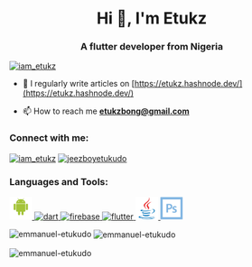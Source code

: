 <h1 align="center">Hi 👋, I'm Etukz</h1>
<h3 align="center">A flutter developer from Nigeria</h3>

<p align="left"> <a href="https://twitter.com/iam_etukz" target="blank"><img src="https://img.shields.io/twitter/follow/iam_etukz?logo=twitter&style=for-the-badge" alt="iam_etukz" /></a> </p>

- 📝 I regularly write articles on [https://etukz.hashnode.dev/](https://etukz.hashnode.dev/)

- 📫 How to reach me **etukzbong@gmail.com**

<h3 align="left">Connect with me:</h3>
<p align="left">
<a href="https://twitter.com/iam_etukz" target="blank"><img align="center" src="https://raw.githubusercontent.com/rahuldkjain/github-profile-readme-generator/master/src/images/icons/Social/twitter.svg" alt="iam_etukz" height="30" width="40" /></a>
<a href="https://www.behance.net/jeezboyetukudo" target="blank"><img align="center" src="https://raw.githubusercontent.com/rahuldkjain/github-profile-readme-generator/master/src/images/icons/Social/behance.svg" alt="jeezboyetukudo" height="30" width="40" /></a>
</p>

<h3 align="left">Languages and Tools:</h3>
<p align="left"> <a href="https://developer.android.com" target="_blank"> <img src="https://raw.githubusercontent.com/devicons/devicon/master/icons/android/android-original-wordmark.svg" alt="android" width="40" height="40"/> </a> <a href="https://dart.dev" target="_blank"> <img src="https://www.vectorlogo.zone/logos/dartlang/dartlang-icon.svg" alt="dart" width="40" height="40"/> </a> <a href="https://firebase.google.com/" target="_blank"> <img src="https://www.vectorlogo.zone/logos/firebase/firebase-icon.svg" alt="firebase" width="40" height="40"/> </a> <a href="https://flutter.dev" target="_blank"> <img src="https://www.vectorlogo.zone/logos/flutterio/flutterio-icon.svg" alt="flutter" width="40" height="40"/> </a> <a href="https://www.java.com" target="_blank"> <img src="https://raw.githubusercontent.com/devicons/devicon/master/icons/java/java-original.svg" alt="java" width="40" height="40"/> </a> <a href="https://www.photoshop.com/en" target="_blank"> <img src="https://raw.githubusercontent.com/devicons/devicon/master/icons/photoshop/photoshop-line.svg" alt="photoshop" width="40" height="40"/> </a> </p>

<p><img align="left" src="https://github-readme-stats.vercel.app/api/top-langs?username=emmanuel-etukudo&show_icons=true&locale=en&layout=compact" alt="emmanuel-etukudo" /></p>

<p>&nbsp;<img align="center" src="https://github-readme-stats.vercel.app/api?username=emmanuel-etukudo&show_icons=true&locale=en" alt="emmanuel-etukudo" /></p>

<p><img align="center" src="https://github-readme-streak-stats.herokuapp.com/?user=emmanuel-etukudo&" alt="emmanuel-etukudo" /></p>
